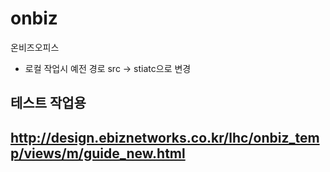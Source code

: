 # onbiz
온비즈오피스

 - 로컬 작업시 예전 경로 src -> stiatc으로 변경

## 테스트 작업용

## http://design.ebiznetworks.co.kr/lhc/onbiz_temp/views/m/guide_new.html

